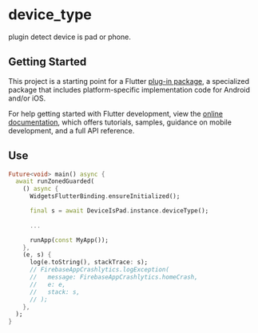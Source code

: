 # device_type

plugin detect device is pad or phone.

## Getting Started

This project is a starting point for a Flutter
[plug-in package](https://flutter.dev/to/develop-plugins),
a specialized package that includes platform-specific implementation code for
Android and/or iOS.

For help getting started with Flutter development, view the
[online documentation](https://docs.flutter.dev), which offers tutorials,
samples, guidance on mobile development, and a full API reference.

## Use

```dart
Future<void> main() async {
  await runZonedGuarded(
    () async {
      WidgetsFlutterBinding.ensureInitialized();

      final s = await DeviceIsPad.instance.deviceType();
      
      ...

      runApp(const MyApp());
    },
    (e, s) {
      log(e.toString(), stackTrace: s);
      // FirebaseAppCrashlytics.logException(
      //   message: FirebaseAppCrashlytics.homeCrash,
      //   e: e,
      //   stack: s,
      // );
    },
  );
}
```
